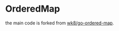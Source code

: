 # OrderedMap

the main code is forked from [wk8/go-ordered-map](https://github.com/wk8/go-ordered-map).

